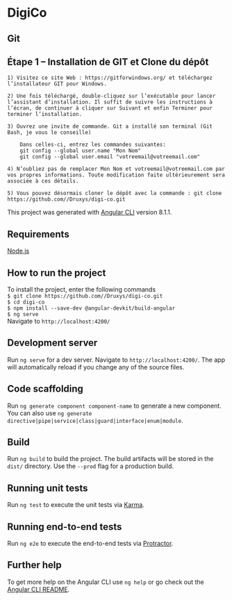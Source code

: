 # DigiCo

## Git

## Étape 1 – Installation de GIT et Clone du dépôt


    1) Visitez ce site Web : https://gitforwindows.org/ et téléchargez l’installateur GIT pour Windows.
    
    2) Une fois téléchargé, double-cliquez sur l’exécutable pour lancer l’assistant d’installation. Il suffit de suivre les instructions à l’écran, de continuer à cliquer sur Suivant et enfin Terminer pour terminer l’installation.
   
    3) Ouvrez une invite de commande. Git a installé son terminal (Git Bash, je vous le conseille)
    
        Dans celles-ci, entrez les commandes suivantes: 
        git config --global user.name "Mon Nom" 
        git config --global user.email "votreemail@votreemail.com"
    
    4) N’oubliez pas de remplacer Mon Nom et votreemail@votreemail.com par vos propres informations. Toute modification faite ultérieurement sera associée à ces détails.
    
    5) Vous pouvez désormais cloner le dépôt avec la commande : git clone https://github.com//Druxys/digi-co.git
            


This project was generated with [Angular CLI](https://github.com/angular/angular-cli) version 8.1.1.

## Requirements
[Node.js](https://nodejs.org/) <br>

## How to run the project
To install the project, enter the following commands <br>
`$ git clone https://github.com//Druxys/digi-co.git` <br>
`$ cd digi-co` <br>
`$ npm install --save-dev @angular-devkit/build-angular` <br>
`$ ng serve` <br>
Navigate to `http://localhost:4200/` <br>

## Development server

Run `ng serve` for a dev server. Navigate to `http://localhost:4200/`. The app will automatically reload if you change any of the source files.

## Code scaffolding

Run `ng generate component component-name` to generate a new component. You can also use `ng generate directive|pipe|service|class|guard|interface|enum|module`.

## Build

Run `ng build` to build the project. The build artifacts will be stored in the `dist/` directory. Use the `--prod` flag for a production build.

## Running unit tests

Run `ng test` to execute the unit tests via [Karma](https://karma-runner.github.io).

## Running end-to-end tests

Run `ng e2e` to execute the end-to-end tests via [Protractor](http://www.protractortest.org/).

## Further help

To get more help on the Angular CLI use `ng help` or go check out the [Angular CLI README](https://github.com/angular/angular-cli/blob/master/README.md).
